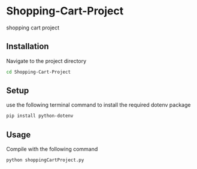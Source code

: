 # Shopping-Cart-Project
shopping cart project


## Installation

Navigate to the project directory

```sh
cd Shopping-Cart-Project
```

## Setup

use the following terminal command to install the required dotenv package

```sh
pip install python-dotenv
```

## Usage

Compile with the following command

```sh
python shoppingCartProject.py
```
